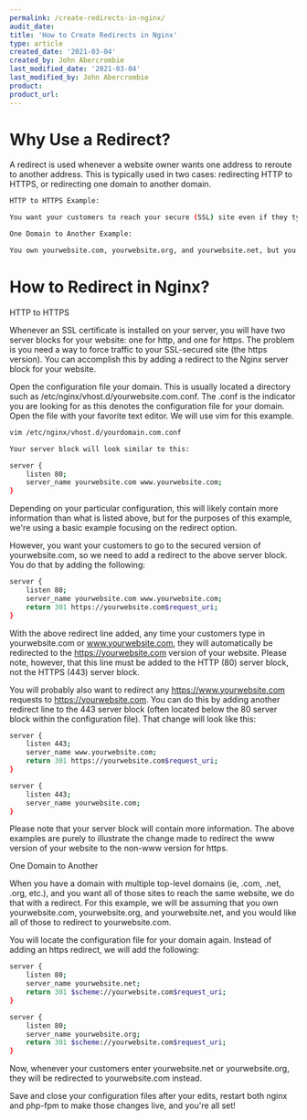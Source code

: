```yaml
---
permalink: /create-redirects-in-nginx/
audit_date:
title: 'How to Create Redirects in Nginx'
type: article
created_date: '2021-03-04'
created_by: John Abercrombie
last_modified_date: '2021-03-04'
last_modified_by: John Abercrombie
product: 
product_url: 
---
```


# Why Use a Redirect?

A redirect is used whenever a website owner wants one address to reroute to another address. This is typically used in two cases: redirecting HTTP to HTTPS, or redirecting one domain to another domain.

```sh
HTTP to HTTPS Example:

You want your customers to reach your secure (SSL) site even if they type in http://yourwebsite.com or yourwebsite.com into their browser. This type of redirect will accomplish just that. Even if your customer types in http://yourwebsite.com, the redirect in Nginx will redirect the request to https://yourwebsite.com.

One Domain to Another Example:

You own yourwebsite.com, yourwebsite.org, and yourwebsite.net, but you want your customers to be directed to yourwebsite.com regardless of which version they type into their browser when visiting your site.
```

# How to Redirect in Nginx?

HTTP to HTTPS

Whenever an SSL certificate is installed on your server, you will have two server blocks for your website: one for http, and one for https. The problem is you need a way to force traffic to your SSL-secured site (the https version). You can accomplish this by adding a redirect to the Nginx server block for your website.

Open the configuration file your domain. This is usually located a directory such as /etc/nginx/vhost.d/yourwebsite.com.conf. The .conf is the indicator you are looking for as this denotes the configuration file for your domain. Open the file with your favorite text editor. We will use vim for this example.

```sh
vim /etc/nginx/vhost.d/yourdomain.com.conf

Your server block will look similar to this:

server {
	listen 80;
	server_name yourwebsite.com www.yourwebsite.com;
}
```

Depending on your particular configuration, this will likely contain more information than what is listed above, but for the purposes of this example, we're using a basic example focusing on the redirect option.

However, you want your customers to go to the secured version of yourwebsite.com, so we need to add a redirect to the above server block. You do that by adding the following:

```sh
server {
	listen 80;
	server_name yourwebsite.com www.yourwebsite.com;
	return 301 https://yourwebsite.com$request_uri;
}
```

With the above redirect line added, any time your customers type in yourwebsite.com or www.yourwebsite.com, they will automatically be redirected to the https://yourwebsite.com version of your website. Please note, however, that this line must be added to the HTTP (80) server block, not the HTTPS (443) server block.

You will probably also want to redirect any https://www.yourwebsite.com requests to https://yourwebsite.com. You can do this by adding another redirect line to the 443 server block (often located below the 80 server block within the configuration file). That change will look like this:

```sh
server {
	listen 443;
	server_name www.yourwebsite.com;
	return 301 https://yourwebsite.com$request_uri;
}

server {
	listen 443;
	server_name yourwebsite.com;
}
```

Please note that your server block will contain more information. The above examples are purely to illustrate the change made to redirect the www version of your website to the non-www version for https.


One Domain to Another

When you have a domain with multiple top-level domains (ie, .com, .net, .org, etc.), and you want all of those sites to reach the same website, we do that with a redirect. For this example, we will be assuming that you own yourwebsite.com, yourwebsite.org, and yourwebsite.net, and you would like all of those to redirect to yourwebsite.com.

You will locate the configuration file for your domain again. Instead of adding an https redirect, we will add the following:

```sh
server {
	listen 80;
	server_name yourwebsite.net;
	return 301 $scheme://yourwebsite.com$request_uri;
}

server {
	listen 80;
	server_name yourwebsite.org;
	return 301 $scheme://yourwebsite.com$request_uri;
}
```

Now, whenever your customers enter yourwebsite.net or yourwebsite.org, they will be redirected to yourwebsite.com instead.

Save and close your configuration files after your edits, restart both nginx and php-fpm to make those changes live, and you're all set!
	


